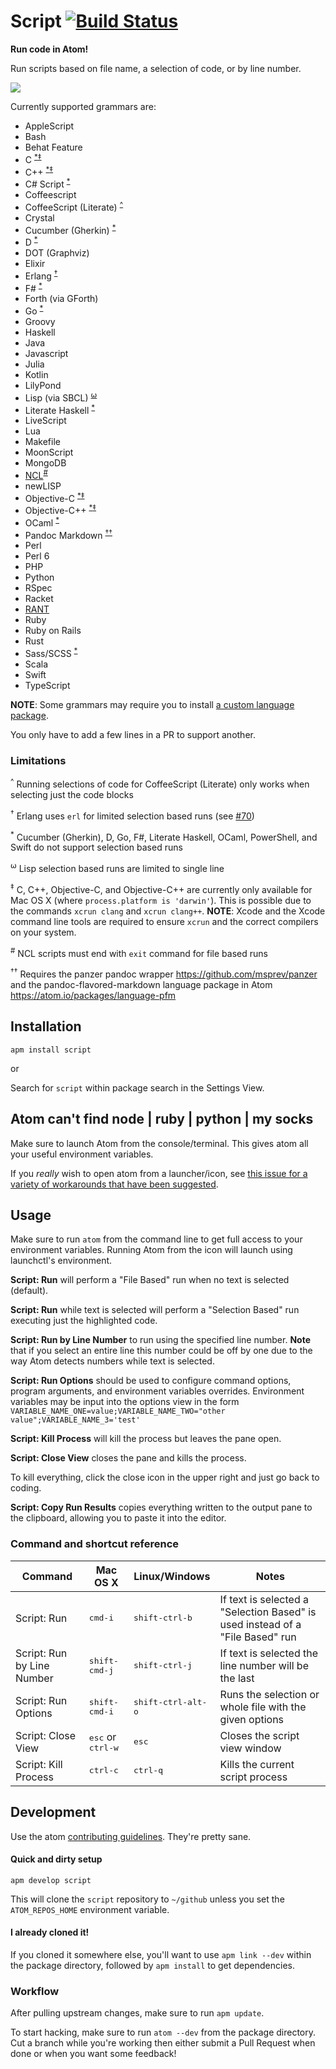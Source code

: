 # Script [![Build Status](http://img.shields.io/travis/rgbkrk/atom-script.svg?style=flat)](https://travis-ci.org/rgbkrk/atom-script)
**Run code in Atom!**

Run scripts based on file name, a selection of code, or by line number.

![](https://cloud.githubusercontent.com/assets/1694055/3226201/c458acbc-f067-11e3-84a0-da27fe334f5e.gif)

Currently supported grammars are:

  * AppleScript
  * Bash
  * Behat Feature
  * C <sup>[*](#asterisk)</sup><sup>[‡](#double-dagger)</sup>
  * C++ <sup>[*](#asterisk)</sup><sup>[‡](#double-dagger)</sup>
  * C# Script <sup>[*](#asterisk)</sup>
  * Coffeescript
  * CoffeeScript (Literate) <sup>[^](#caret)</sup>
  * Crystal
  * Cucumber (Gherkin) <sup>[*](#asterisk)</sup>
  * D <sup>[*](#asterisk)</sup>
  * DOT (Graphviz)
  * Elixir
  * Erlang <sup>[†](#dagger)</sup>
  * F# <sup>[*](#asterisk)</sup>
  * Forth (via GForth)
  * Go <sup>[*](#asterisk)</sup>
  * Groovy
  * Haskell
  * Java
  * Javascript
  * Julia
  * Kotlin
  * LilyPond
  * Lisp (via SBCL) <sup>[⍵](#omega)</sup>
  * Literate Haskell <sup>[*](#asterisk)</sup>
  * LiveScript
  * Lua
  * Makefile
  * MoonScript
  * MongoDB
  * [NCL](http://www.ncl.ucar.edu/)<sup>[#](#hash)</sup>
  * newLISP
  * Objective-C <sup>[*](#asterisk)</sup><sup>[‡](#double-dagger)</sup>
  * Objective-C++ <sup>[*](#asterisk)</sup><sup>[‡](#double-dagger)</sup>
  * OCaml <sup>[*](#asterisk)</sup>
  * Pandoc Markdown <sup>[††](#two-daggers)</sup>
  * Perl
  * Perl 6
  * PHP
  * Python
  * RSpec
  * Racket
  * [RANT](https://github.com/TheBerkin/Rant)
  * Ruby
  * Ruby on Rails
  * Rust
  * Sass/SCSS <sup>[*](#asterisk)</sup>
  * Scala
  * Swift
  * TypeScript

**NOTE**: Some grammars may require you to install [a custom language package](https://atom.io/search?utf8=✓&q=language).

You only have to add a few lines in a PR to support another.

### Limitations

<a name="caret"></a><sup>^</sup> Running selections of code for CoffeeScript (Literate) only works when selecting just the code blocks

<a name="dagger"></a><sup>†</sup> Erlang uses `erl` for limited selection based runs (see [#70](https://github.com/rgbkrk/atom-script/pull/70))

<a name="asterisk"></a><sup>*</sup> Cucumber (Gherkin), D, Go, F#, Literate Haskell, OCaml, PowerShell, and Swift do not support selection based runs

<a name="omega"></a><sup>⍵</sup> Lisp selection based runs are limited to single line

<a name="double-dagger"></a><sup>‡</sup> C, C++, Objective-C, and Objective-C++ are currently only available for Mac OS X (where `process.platform is 'darwin'`). This is possible due to the commands `xcrun clang` and `xcrun clang++`. **NOTE**: Xcode and the Xcode command line tools are required to ensure `xcrun` and the correct compilers on your system.

<a name="hash"></a><sup>#</sup> NCL scripts must end with `exit` command for file based runs

<a name="two-daggers"></a><sup>††</sup> Requires the panzer pandoc wrapper https://github.com/msprev/panzer and the pandoc-flavored-markdown language package in Atom https://atom.io/packages/language-pfm

## Installation

`apm install script`

or

Search for `script` within package search in the Settings View.

## Atom can't find node | ruby | python | my socks

Make sure to launch Atom from the console/terminal. This gives atom all your useful environment variables.

If you *really* wish to open atom from a launcher/icon, see [this issue for a variety of workarounds that have been suggested](https://github.com/rgbkrk/atom-script/issues/61#issuecomment-37337827).

## Usage

Make sure to run `atom` from the command line to get full access to your environment variables. Running Atom from the icon will launch using launchctl's environment.

**Script: Run** will perform a "File Based" run when no text is selected (default).

**Script: Run** while text is selected will perform a "Selection Based" run executing just the highlighted code.

**Script: Run by Line Number** to run using the specified line number. **Note** that if you select an entire line this number could be off by one due to the way Atom detects numbers while text is selected.

**Script: Run Options** should be used to configure command options, program arguments, and environment variables overrides. Environment variables may be input into the options view in the form `VARIABLE_NAME_ONE=value;VARIABLE_NAME_TWO="other value";VARIABLE_NAME_3='test'`

**Script: Kill Process** will kill the process but leaves the pane open.

**Script: Close View** closes the pane and kills the process.

To kill everything, click the close icon in the upper right and just go back to
coding.

**Script: Copy Run Results** copies everything written to the output pane to the
clipboard, allowing you to paste it into the editor.

### Command and shortcut reference

| Command                    | Mac OS X                            | Linux/Windows               | Notes                                                                         |
|----------------------------|-------------------------------------|-----------------------------|-------------------------------------------------------------------------------|
| Script: Run                | <kbd>cmd-i</kbd>                    | <kbd>shift-ctrl-b</kbd>     | If text is selected a "Selection Based" is used instead of a "File Based" run |
| Script: Run by Line Number | <kbd>shift-cmd-j</kbd>              | <kbd>shift-ctrl-j</kbd>     | If text is selected the line number will be the last                          |
| Script: Run Options        | <kbd>shift-cmd-i</kbd>              | <kbd>shift-ctrl-alt-o</kbd> | Runs the selection or whole file with the given options                       |
| Script: Close View         | <kbd>esc</kbd> or <kbd>ctrl-w</kbd> | <kbd>esc</kbd>              | Closes the script view window                                                 |
| Script: Kill Process       | <kbd>ctrl-c</kbd>                   | <kbd>ctrl-q</kbd>           | Kills the current script process                                              |

## Development

Use the atom [contributing guidelines](https://atom.io/docs/latest/contributing).
They're pretty sane.

#### Quick and dirty setup

`apm develop script`

This will clone the `script` repository to `~/github` unless you set the
`ATOM_REPOS_HOME` environment variable.

#### I already cloned it!

If you cloned it somewhere else, you'll want to use `apm link --dev` within the
package directory, followed by `apm install` to get dependencies.

### Workflow

After pulling upstream changes, make sure to run `apm update`.

To start hacking, make sure to run `atom --dev` from the package directory.
Cut a branch while you're working then either submit a Pull Request when done
or when you want some feedback!
